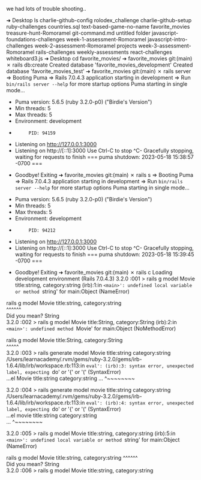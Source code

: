 we had lots of trouble shooting..

➜  Desktop ls 
charlie-github-config             rolodex_challenge
charlie-github-setup              ruby-challenges
countries.sql                     text-based-game-no-name
favorite_movies                   treasure-hunt-Romoramel
git-command.md                    untitled folder
javascript-foundations-challenges week-1-assessment-Romoramel
javascript-intro-challenges       week-2-assessment-Romoramel
projects                          week-3-assessment-Romoramel
rails-challenges                  weekly-assessments
react-challenges                  whiteboard3.js
➜  Desktop cd favorite_movies/
➜  favorite_movies git:(main) ✗ rails db:create
Created database 'favorite_movies_development'
Created database 'favorite_movies_test'
➜  favorite_movies git:(main) ✗ rails server
=> Booting Puma
=> Rails 7.0.4.3 application starting in development 
=> Run `bin/rails server --help` for more startup options
Puma starting in single mode...
* Puma version: 5.6.5 (ruby 3.2.0-p0) ("Birdie's Version")
*  Min threads: 5
*  Max threads: 5
*  Environment: development
*          PID: 94159
* Listening on http://127.0.0.1:3000
* Listening on http://[::1]:3000
Use Ctrl-C to stop
^C- Gracefully stopping, waiting for requests to finish
=== puma shutdown: 2023-05-18 15:38:57 -0700 ===
- Goodbye!
Exiting
➜  favorite_movies git:(main) ✗ rails s
=> Booting Puma
=> Rails 7.0.4.3 application starting in development 
=> Run `bin/rails server --help` for more startup options
Puma starting in single mode...
* Puma version: 5.6.5 (ruby 3.2.0-p0) ("Birdie's Version")
*  Min threads: 5
*  Max threads: 5
*  Environment: development
*          PID: 94212
* Listening on http://127.0.0.1:3000
* Listening on http://[::1]:3000
Use Ctrl-C to stop
^C- Gracefully stopping, waiting for requests to finish
=== puma shutdown: 2023-05-18 15:39:45 -0700 ===
- Goodbye!
Exiting
➜  favorite_movies git:(main) ✗ rails c 
Loading development environment (Rails 7.0.4.3)
3.2.0 :001 > rails g model Movie title:string, category:string
(irb):1:in `<main>': undefined local variable or method `string' for main:Object (NameError)                                                   
                                                               
rails g model Movie title:string, category:string              
                          ^^^^^^                               
Did you mean?  String                                          
3.2.0 :002 > rails g model Movie title:String, category:String
(irb):2:in `<main>': undefined method `Movie' for main:Object (NoMethodError)
                                                               
rails g model Movie title:String, category:String              
              ^^^^^                                            
3.2.0 :003 > rails generate model Movie title:string category:string
/Users/learnacademy/.rvm/gems/ruby-3.2.0/gems/irb-1.6.4/lib/irb/workspace.rb:113:in `eval': (irb):3: syntax error, unexpected label, expecting `do' or '{' or '(' (SyntaxError)                                                
...el Movie title:string category:string
...                      ^~~~~~~~~

3.2.0 :004 > rails generate model movie title:string category:string
/Users/learnacademy/.rvm/gems/ruby-3.2.0/gems/irb-1.6.4/lib/irb/workspace.rb:113:in `eval': (irb):4: syntax error, unexpected label, expecting `do' or '{' or '(' (SyntaxError)                                 
...el movie title:string category:string        
...                      ^~~~~~~~~              
                                              
3.2.0 :005 > rails g model Movie title:string, category:string
(irb):5:in `<main>': undefined local variable or method `string' for main:Object (NameError)                                  
                                              
rails g model Movie title:string, category:string
                          ^^^^^^              
Did you mean?  String                         
3.2.0 :006 > rails g model Movie title:string, category:string
                                          
                                          
                                          
                                          
                                          

